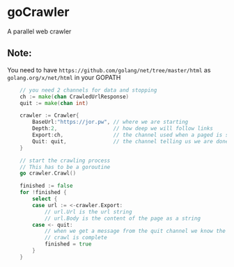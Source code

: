 # goCrawler

A parallel web crawler

## Note:
You need to have `https://github.com/golang/net/tree/master/html`
as `golang.org/x/net/html` in your GOPATH

```go
    // you need 2 channels for data and stopping
    ch := make(chan CrawledUrlResponse)
	quit := make(chan int)

	crawler := Crawler{
		BaseUrl:"https://jor.pw", // where we are starting
		Depth:2,                  // how deep we will follow links
		Export:ch,                // the channel used when a paged is scraped
		Quit: quit,               // the channel telling us we are done
	}

    // start the crawling process
    // This has to be a goroutine
	go crawler.Crawl()

    finished := false
	for !finished {
		select {
		case url := <-crawler.Export:
			// url.Url is the url string
			// url.Body is the content of the page as a string
		case <- quit:
		    // when we get a message from the quit channel we know the
		    // crawl is complete
			finished = true
		}
	}
```
